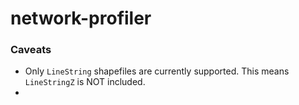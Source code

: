 # network-profiler


### Caveats

* Only `LineString` shapefiles are currently supported. This means `LineStringZ` is NOT included.
*